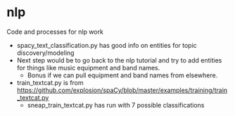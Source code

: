 # nlp
Code and processes for nlp work

* spacy_text_classification.py has good info on entities for topic discovery/modeling
* Next step would be to go back to the nlp tutorial and try to add entities for things like music equipment and band names.
  * Bonus if we can pull equipment and band names from elsewhere.
* train_textcat.py is from https://github.com/explosion/spaCy/blob/master/examples/training/train_textcat.py
  * sneap_train_textcat.py has run with 7 possible classifications